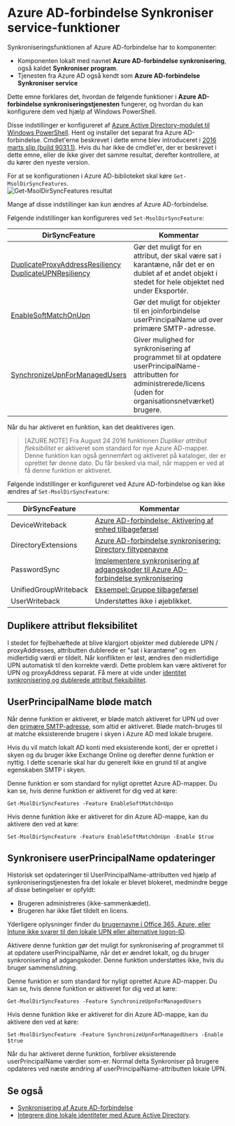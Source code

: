<properties
    pageTitle="Azure AD-forbindelse Synkroniser service-funktioner og konfiguration | Microsoft Azure"
    description="I denne artikel beskrives service side-funktioner til Azure AD-forbindelse Synkroniser tjeneste."
    services="active-directory"
    documentationCenter=""
    authors="andkjell"
    manager="femila"
    editor=""/>

<tags
    ms.service="active-directory"
    ms.workload="identity"
    ms.tgt_pltfrm="na"
    ms.devlang="na"
    ms.topic="article"
    ms.date="08/22/2016"
    ms.author="andkjell;markvi"/>

# <a name="azure-ad-connect-sync-service-features"></a>Azure AD-forbindelse Synkroniser service-funktioner

Synkroniseringsfunktionen af Azure AD-forbindelse har to komponenter:

- Komponenten lokalt med navnet **Azure AD-forbindelse synkronisering**, også kaldet **Synkroniser program**.
- Tjenesten fra Azure AD også kendt som **Azure AD-forbindelse Synkroniser service**

Dette emne forklares det, hvordan de følgende funktioner i **Azure AD-forbindelse synkroniseringstjenesten** fungerer, og hvordan du kan konfigurere dem ved hjælp af Windows PowerShell.

Disse indstillinger er konfigureret af [Azure Active Directory-modulet til Windows PowerShell](http://aka.ms/aadposh). Hent og installer det separat fra Azure AD-forbindelse. Cmdlet'erne beskrevet i dette emne blev introduceret i [2016 marts slip (build 9031.1)](http://social.technet.microsoft.com/wiki/contents/articles/28552.microsoft-azure-active-directory-powershell-module-version-release-history.aspx#Version_9031_1). Hvis du har ikke de cmdlet'er, der er beskrevet i dette emne, eller de ikke giver det samme resultat, derefter kontrollere, at du kører den nyeste version.

For at se konfigurationen i Azure AD-biblioteket skal køre `Get-MsolDirSyncFeatures`.  
![Get-MsolDirSyncFeatures resultat](./media/active-directory-aadconnectsyncservice-features/getmsoldirsyncfeatures.png)

Mange af disse indstillinger kan kun ændres af Azure AD-forbindelse.

Følgende indstillinger kan konfigureres ved `Set-MsolDirSyncFeature`:

DirSyncFeature | Kommentar
--- | ---
[DuplicateProxyAddressResiliency<br/>DuplicateUPNResiliency](#duplicate-attribute-resiliency) | Gør det muligt for en attribut, der skal være sat i karantæne, når det er en dublet af et andet objekt i stedet for hele objektet ned under Eksportér.
[EnableSoftMatchOnUpn](#userprincipalname-soft-match) | Gør det muligt for objekter til en joinforbindelse userPrincipalName ud over primære SMTP-adresse.
[SynchronizeUpnForManagedUsers](#synchronize-userprincipalname-updates) | Giver mulighed for synkronisering af programmet til at opdatere userPrincipalName-attributten for administrerede/licens (uden for organisationsnetværket) brugere.

Når du har aktiveret en funktion, kan det deaktiveres igen.

>[AZURE.NOTE] Fra August 24 2016 funktionen *Dupliker attribut fleksibilitet* er aktiveret som standard for nye Azure AD-mapper. Denne funktion kan også gennemført og aktiveret på kataloger, der er oprettet før denne dato. Du får besked via mail, når mappen er ved at få denne funktion er aktiveret.

Følgende indstillinger er konfigureret ved Azure AD-forbindelse og kan ikke ændres af `Set-MsolDirSyncFeature`:

DirSyncFeature | Kommentar
--- | ---
DeviceWriteback | [Azure AD-forbindelse: Aktivering af enhed tilbageførsel](active-directory-aadconnect-feature-device-writeback.md)
DirectoryExtensions | [Azure AD-forbindelse synkronisering: Directory filtypenavne](active-directory-aadconnectsync-feature-directory-extensions.md)
PasswordSync | [Implementere synkronisering af adgangskoder til Azure AD-forbindelse synkronisering](active-directory-aadconnectsync-implement-password-synchronization.md)
UnifiedGroupWriteback | [Eksempel: Gruppe tilbageførsel](active-directory-aadconnect-feature-preview.md#group-writeback)
UserWriteback | Understøttes ikke i øjeblikket.

## <a name="duplicate-attribute-resiliency"></a>Duplikere attribut fleksibilitet
I stedet for fejlbehæftede at blive klargjort objekter med dublerede UPN / proxyAddresses, attributten dublerede er "sat i karantæne" og en midlertidig værdi er tildelt. Når konflikten er løst, ændres den midlertidige UPN automatisk til den korrekte værdi. Dette problem kan være aktiveret for UPN og proxyAddress separat. Få mere at vide under [identitet synkronisering og dublerede attribut fleksibilitet](active-directory-aadconnectsyncservice-duplicate-attribute-resiliency.md).

## <a name="userprincipalname-soft-match"></a>UserPrincipalName bløde match
Når denne funktion er aktiveret, er bløde match aktiveret for UPN ud over den [primære SMTP-adresse](https://support.microsoft.com/kb/2641663), som altid er aktiveret. Bløde match-bruges til at matche eksisterende brugere i skyen i Azure AD med lokale brugere.

Hvis du vil match lokalt AD konti med eksisterende konti, der er oprettet i skyen og du bruger ikke Exchange Online og derefter denne funktion er nyttig. I dette scenarie skal har du generelt ikke en grund til at angive egenskaben SMTP i skyen.

Denne funktion er som standard for nyligt oprettet Azure AD-mapper. Du kan se, hvis denne funktion er aktiveret for dig ved at køre:  
```
Get-MsolDirSyncFeatures -Feature EnableSoftMatchOnUpn
```

Hvis denne funktion ikke er aktiveret for din Azure AD-mappe, kan du aktivere den ved at køre:  
```
Set-MsolDirSyncFeature -Feature EnableSoftMatchOnUpn -Enable $true
```

## <a name="synchronize-userprincipalname-updates"></a>Synkronisere userPrincipalName opdateringer
Historisk set opdateringer til UserPrincipalName-attributten ved hjælp af synkroniseringstjenesten fra det lokale er blevet blokeret, medmindre begge af disse betingelser er opfyldt:

- Brugeren administreres (ikke-sammenkædet).
- Brugeren har ikke fået tildelt en licens.

Yderligere oplysninger finder du [brugernavne i Office 365, Azure, eller Intune ikke svarer til den lokale UPN eller alternative logon-ID](https://support.microsoft.com/kb/2523192).

Aktivere denne funktion gør det muligt for synkronisering af programmet til at opdatere userPrincipalName, når det er ændret lokalt, og du bruger synkronisering af adgangskoder. Denne funktion understøttes ikke, hvis du bruger sammenslutning.

Denne funktion er som standard for nyligt oprettet Azure AD-mapper. Du kan se, hvis denne funktion er aktiveret for dig ved at køre:  
```
Get-MsolDirSyncFeatures -Feature SynchronizeUpnForManagedUsers
```

Hvis denne funktion ikke er aktiveret for din Azure AD-mappe, kan du aktivere den ved at køre:  
```
Set-MsolDirSyncFeature -Feature SynchronizeUpnForManagedUsers -Enable $true
```

Når du har aktiveret denne funktion, forbliver eksisterende userPrincipalName værdier som-er. Normal delta Synkroniser på brugere opdateres ved næste ændring af userPrincipalName-attributten lokale UPN.  

## <a name="see-also"></a>Se også

- [Synkronisering af Azure AD-forbindelse](active-directory-aadconnectsync-whatis.md)
- [Integrere dine lokale identiteter med Azure Active Directory](active-directory-aadconnect.md).
